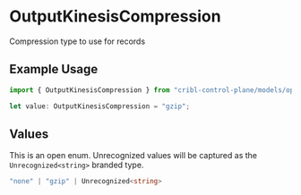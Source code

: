 # OutputKinesisCompression

Compression type to use for records

## Example Usage

```typescript
import { OutputKinesisCompression } from "cribl-control-plane/models/operations";

let value: OutputKinesisCompression = "gzip";
```

## Values

This is an open enum. Unrecognized values will be captured as the `Unrecognized<string>` branded type.

```typescript
"none" | "gzip" | Unrecognized<string>
```